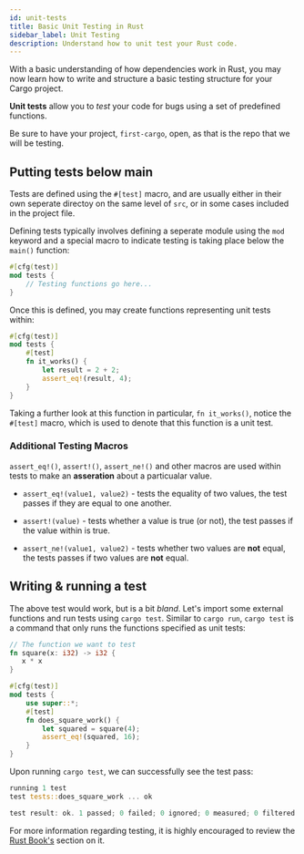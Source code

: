```yaml
---
id: unit-tests
title: Basic Unit Testing in Rust
sidebar_label: Unit Testing
description: Understand how to unit test your Rust code.
---
```


With a basic understanding of how dependencies work in Rust, you may now learn how to write and structure a basic testing structure for your Cargo project.

**Unit tests** allow you to *test* your code for bugs using a set of predefined functions.

Be sure to have your project, `first-cargo`, open, as that is the repo that we will be testing.

## Putting tests below main

Tests are defined using the `#[test]` macro, and are usually either in their own seperate directoy on the same level of `src`, or in some cases included in the project file.

Defining tests typically involves defining a seperate module using the `mod` keyword and a special macro to indicate testing is taking place below the `main()` function:

```rust
#[cfg(test)]
mod tests {
    // Testing functions go here...
}
```

Once this is defined, you may create functions representing unit tests within:

```rust
#[cfg(test)]
mod tests {
    #[test]
    fn it_works() {
        let result = 2 + 2;
        assert_eq!(result, 4);
    }
}
```

Taking a further look at this function in particular, `fn it_works()`, notice the `#[test]` macro, which is used to denote that this function is a unit test.

### Additional Testing Macros

`assert_eq!()`, `assert!()`, `assert_ne!()` and other macros are used within tests to make an **asseration** about a particualar value.

- `assert_eq!(value1, value2)` - tests the equality of two values, the test passes if they are equal to one another.

- `assert!(value)` - tests whether a value is true (or not), the test passes if the value within is true.

- `assert_ne!(value1, value2)` - tests whether two values are **not** equal,  the tests passes if two values are **not** equal.

## Writing & running a test

The above test would work, but is a bit *bland*. Let's import some external functions and run tests using `cargo test`.  Similar to `cargo run`, `cargo test` is a command that only runs the functions specified as unit tests:

```rust
// The function we want to test
fn square(x: i32) -> i32 {
   x * x
}

#[cfg(test)]
mod tests {
    use super::*;
    #[test]
    fn does_square_work() {
        let squared = square(4);
        assert_eq!(squared, 16);
    }
}
```

Upon running `cargo test`, we can successfully see the test pass:

```rust
running 1 test
test tests::does_square_work ... ok

test result: ok. 1 passed; 0 failed; 0 ignored; 0 measured; 0 filtered out; finished in 0.00s
```

For more information regarding testing, it is highly encouraged to review the [Rust Book's](https://doc.rust-lang.org/book/ch11-01-writing-tests.html) section on it.
